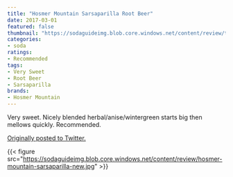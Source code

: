 ```yaml
---
title: "Hosmer Mountain Sarsaparilla Root Beer"
date: 2017-03-01
featured: false
thumbnail: "https://sodaguideimg.blob.core.windows.net/content/review/thumbs/hosmer-mountain-sarsaparilla-new.jpg"
categories:
- soda
ratings:
- Recommended
tags:
- Very Sweet
- Root Beer
- Sarsaparilla
brands:
- Hosmer Mountain
---
```


Very sweet. Nicely blended herbal/anise/wintergreen starts big then mellows quickly. Recommended.

[Originally posted to Twitter.](https://twitter.com/Cavorter/status/837021317786439685)

{{< figure src="https://sodaguideimg.blob.core.windows.net/content/review/hosmer-mountain-sarsaparilla-new.jpg" >}}
